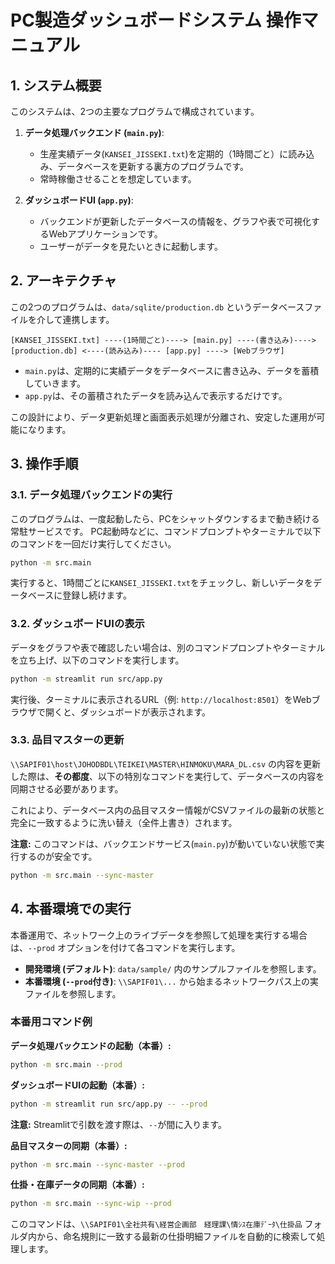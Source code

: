 # PC製造ダッシュボードシステム 操作マニュアル

## 1. システム概要

このシステムは、2つの主要なプログラムで構成されています。

1.  **データ処理バックエンド (`main.py`)**:
    -   生産実績データ(`KANSEI_JISSEKI.txt`)を定期的（1時間ごと）に読み込み、データベースを更新する裏方のプログラムです。
    -   常時稼働させることを想定しています。

2.  **ダッシュボードUI (`app.py`)**:
    -   バックエンドが更新したデータベースの情報を、グラフや表で可視化するWebアプリケーションです。
    -   ユーザーがデータを見たいときに起動します。

## 2. アーキテクチャ

この2つのプログラムは、`data/sqlite/production.db` というデータベースファイルを介して連携します。

```
[KANSEI_JISSEKI.txt] ----(1時間ごと)----> [main.py] ----(書き込み)----> [production.db] <----(読み込み)---- [app.py] ----> [Webブラウザ]
```

-   `main.py`は、定期的に実績データをデータベースに書き込み、データを蓄積していきます。
-   `app.py`は、その蓄積されたデータを読み込んで表示するだけです。

この設計により、データ更新処理と画面表示処理が分離され、安定した運用が可能になります。

## 3. 操作手順

### 3.1. データ処理バックエンドの実行

このプログラムは、一度起動したら、PCをシャットダウンするまで動き続ける常駐サービスです。
PC起動時などに、コマンドプロンプトやターミナルで以下のコマンドを一回だけ実行してください。

```bash
python -m src.main
```

実行すると、1時間ごとに`KANSEI_JISSEKI.txt`をチェックし、新しいデータをデータベースに登録し続けます。

### 3.2. ダッシュボードUIの表示

データをグラフや表で確認したい場合は、別のコマンドプロンプトやターミナルを立ち上げ、以下のコマンドを実行します。

```bash
python -m streamlit run src/app.py
```

実行後、ターミナルに表示されるURL（例: `http://localhost:8501`）をWebブラウザで開くと、ダッシュボードが表示されます。

### 3.3. 品目マスターの更新

`\\SAPIF01\host\JOHODBDL\TEIKEI\MASTER\HINMOKU\MARA_DL.csv` の内容を更新した際は、**その都度**、以下の特別なコマンドを実行して、データベースの内容を同期させる必要があります。

これにより、データベース内の品目マスター情報がCSVファイルの最新の状態と完全に一致するように洗い替え（全件上書き）されます。

**注意:** このコマンドは、バックエンドサービス(`main.py`)が動いていない状態で実行するのが安全です。

```bash
python -m src.main --sync-master
```

## 4. 本番環境での実行

本番運用で、ネットワーク上のライブデータを参照して処理を実行する場合は、`--prod` オプションを付けて各コマンドを実行します。

-   **開発環境 (デフォルト)**: `data/sample/` 内のサンプルファイルを参照します。
-   **本番環境 (`--prod`付き)**: `\\SAPIF01\...` から始まるネットワークパス上の実ファイルを参照します。

### 本番用コマンド例

**データ処理バックエンドの起動（本番）:**
```bash
python -m src.main --prod
```

**ダッシュボードUIの起動（本番）:**
```bash
python -m streamlit run src/app.py -- --prod
```
**注意:** Streamlitで引数を渡す際は、`--`が間に入ります。

**品目マスターの同期（本番）:**
```bash
python -m src.main --sync-master --prod
```

**仕掛・在庫データの同期（本番）:**
```bash
python -m src.main --sync-wip --prod
```
このコマンドは、`\\SAPIF01\全社共有\経営企画部　経理課\情ｼｽ在庫ﾃﾞｰﾀ\仕掛品` フォルダ内から、命名規則に一致する最新の仕掛明細ファイルを自動的に検索して処理します。
